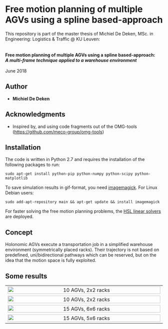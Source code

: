 # Free motion planning of multiple AGVs using a spline based-approach

This repository is part of the master thesis of Michiel De Deken, MSc. in Engineering: Logistics & Traffic @ KU Leuven: <br>
<b><br><br>
Free motion planning of multiple AGVs using a spline based-approach:<br>
<i>A multi-frame technique applied to a warehouse environment </i>
</b><br><br>
June 2018

## Author

* **Michiel De Deken**

## Acknowledgments

* Inspired by, and using code fragments out of the OMG-tools (https://github.com/meco-group/omg-tools)

## Installation
The code is written in Python 2.7 and requires the installation of the following packages to run:

`sudo apt-get install python-pip python-numpy python-scipy python-matplotlib`

To save simulation results in gif-format, you need [imagemagick](www.imagemagick.org). For Linux Debian users:

`sudo add-apt-repository main && apt-get update && install imagemagick `

For faster solving the free motion planning problems, the [HSL linear solvers](https://github.com/casadi/casadi/wiki/Obtaining-HSL) are deployed.

## Concept

Holonomic AGVs execute a transportation job in a simplified warehouse environment (symmetrically placed racks). Their trajectory is not based on predefined, uni/bidirectional pathways which can be reserved, but on the idea that the motion space is fully exploited. 

## Some results 

<table style="border: none; border-collapse: collapse;" border="0" cellspacing="0" cellpadding="0" width="100%" align="center">
<tr>
<td align="center" valign="center" style="background-color:rgba(0, 0, 0, 0);" width="33%">
<img width=100% src="./Visualisations/v10r2c2s15.gif" alt="10 AGVs, 2x2 racks"/>
</td>
</tr>
<tr>
<td align="center" valign="center" bgcolor="#FFFFFF" width="33%">
<img width=100% src="./Visualisations/v10r2c2I.gif" alt="10 AGVs, 2x2 racks"/>
</td>
</tr>
<tr>
<td align="center" valign="center" style="background-color:rgba(0, 0, 0, 0);" width="33%">
<img width=100% src="./Visualisations/v15r6c6s327.gif" alt="15 AGVs, 6x6 racks"/>
</td>
</tr>
<tr>
<td align="center" valign="center" style="background-color:rgba(0, 0, 0, 0);" width="33%">
<img width=100% src="./Visualisations/v15r5c5s237.gif" alt="15 AGVs, 5x6 racks"/>
</td>
</tr>
</table>
